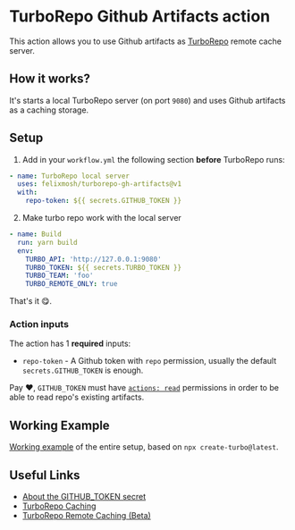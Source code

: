 # TurboRepo Github Artifacts action

This action allows you to use Github artifacts as [TurboRepo](https://github.com/vercel/turborepo) remote cache server.

## How it works?

It's starts a local TurboRepo server (on port `9080`) and uses Github artifacts as a caching storage.

## Setup

1. Add in your `workflow.yml` the following section **before** TurboRepo runs:
```yaml
- name: TurboRepo local server
  uses: felixmosh/turborepo-gh-artifacts@v1
  with:
    repo-token: ${{ secrets.GITHUB_TOKEN }}
```
2. Make turbo repo work with the local server
```yaml
- name: Build
  run: yarn build
  env:
    TURBO_API: 'http://127.0.0.1:9080'
    TURBO_TOKEN: ${{ secrets.TURBO_TOKEN }}
    TURBO_TEAM: 'foo'
    TURBO_REMOTE_ONLY: true
```
That's it 😋.

### Action inputs
The action has 1 **required** inputs:
- `repo-token` - A Github token with `repo` permission, usually the default `secrets.GITHUB_TOKEN` is enough.

Pay ❤️, `GITHUB_TOKEN` must have [`actions: read`](https://docs.github.com/en/rest/reference/actions#get-an-artifact) permissions in order to be able to read repo's existing artifacts.

## Working Example

[Working example](https://github.com/felixmosh/turborepo-gh-artifacts-example) of the entire setup, based on `npx create-turbo@latest`.

## Useful Links

- [About the GITHUB_TOKEN secret](https://docs.github.com/en/actions/security-guides/automatic-token-authentication#about-the-github_token-secret)
- [TurboRepo Caching](https://turborepo.org/docs/features/caching)
- [TurboRepo Remote Caching (Beta)](https://turborepo.org/docs/features/remote-caching)
